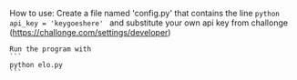 How to use:
	Create a file named 'config.py' that contains the line
	```python
	api_key = 'keygoeshere'
	```
	and substitute your own api key from challonge (https://challonge.com/settings/developer)

	Run the program with
	```
	python elo.py
	```
